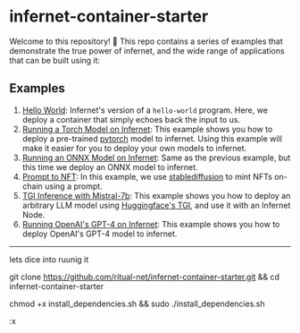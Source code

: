# infernet-container-starter

Welcome to this repository! 🎉 This repo contains a series of examples that demonstrate
the true power of infernet, and the wide range of applications that can be built using
it:

## Examples
1. [Hello World](projects/hello-world/hello-world.md): Infernet's version of a `hello-world` program. Here, we deploy
a container that simply echoes back the input to us.
2. [Running a Torch Model on Infernet](projects/torch-iris/torch-iris.md): This example shows you how to deploy a pre-trained [pytorch](https://pytorch.org/)
model to infernet. Using this example will make it easier for you to deploy your own models to infernet.
3. [Running an ONNX Model on Infernet](projects/onnx-iris/onnx-iris.md): Same as the previous example, but this time we deploy
 an ONNX model to infernet.
4. [Prompt to NFT](projects/prompt-to-nft/prompt-to-nft.md): In this example, we use [stablediffusion](https://github.com/Stability-AI/stablediffusion) to
 mint NFTs on-chain using a prompt.
5. [TGI Inference with Mistral-7b](projects/tgi-llm/tgi-llm.md): This example shows you how to deploy an arbitrary
LLM model using [Huggingface's TGI](https://huggingface.co/docs/text-generation-inference/en/index), and use it with an Infernet Node.
6. [Running OpenAI's GPT-4 on Infernet](projects/gpt4/gpt4.md): This example shows you how to deploy OpenAI's GPT-4 model
to infernet.



______________________________________________________________________________________________________________________________________________
lets dice into ruunig it 

git  clone https://github.com/ritual-net/infernet-container-starter.git && cd infernet-container-starter


chmod +x install_dependencies.sh && sudo ./install_dependencies.sh

:x


